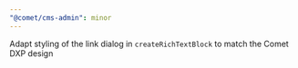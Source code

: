 ```yaml
---
"@comet/cms-admin": minor
---
```


Adapt styling of the link dialog in `createRichTextBlock` to match the Comet DXP design
